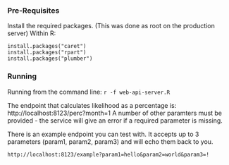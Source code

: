 ### Pre-Requisites

Install the required packages. (This was done as root on the production server)
Within R:
```
install.packages("caret")
install.packages("rpart")
install.packages("plumber")
```

### Running
Running from the command line:
```r -f web-api-server.R```

The endpoint that calculates likelihood as a percentage is:
http://localhost:8123/perc?month=1
A number of other paramters must be provided - the service will give an error if a required parameter is missing.

There is an example endpoint you can test with. It accepts up to 3 parameters (param1, param2, param3) and will echo them back to you.
```
http://localhost:8123/example?param1=hello&param2=world&param3=!
```
